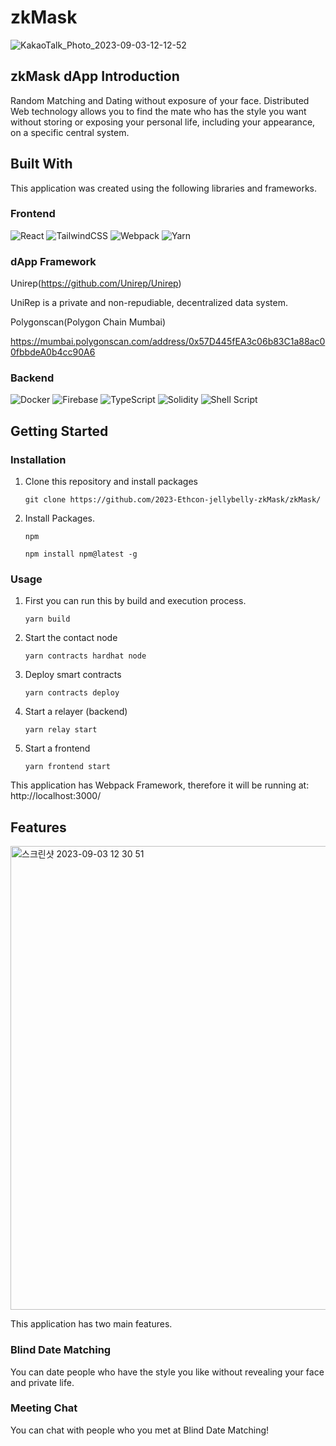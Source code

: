 # zkMask

![KakaoTalk_Photo_2023-09-03-12-12-52](https://github.com/2023-Ethcon-jellybelly-zkMask/zkMask/assets/62194473/a571ddb2-8940-4670-b2d7-a4e761ba477f)

## zkMask dApp Introduction
Random Matching and Dating without exposure of your face. Distributed Web technology allows you to find the mate who has the style you want without storing or exposing your personal life, including your appearance, on a specific central system.

## Built With

This application was created using the following libraries and frameworks. 

### Frontend

![React](https://img.shields.io/badge/react-%2320232a.svg?style=for-the-badge&logo=react&logoColor=%2361DAFB)
![TailwindCSS](https://img.shields.io/badge/tailwindcss-%2338B2AC.svg?style=for-the-badge&logo=tailwind-css&logoColor=white)
![Webpack](https://img.shields.io/badge/webpack-%238DD6F9.svg?style=for-the-badge&logo=webpack&logoColor=black)
![Yarn](https://img.shields.io/badge/yarn-%232C8EBB.svg?style=for-the-badge&logo=yarn&logoColor=white)

### dApp Framework

Unirep(https://github.com/Unirep/Unirep)

UniRep is a private and non-repudiable, decentralized data system.


Polygonscan(Polygon Chain Mumbai)

https://mumbai.polygonscan.com/address/0x57D445fEA3c06b83C1a88ac00fbbdeA0b4cc90A6

### Backend

![Docker](https://img.shields.io/badge/docker-%230db7ed.svg?style=for-the-badge&logo=docker&logoColor=white)
![Firebase](https://img.shields.io/badge/Firebase-039BE5?style=for-the-badge&logo=Firebase&logoColor=white)
![TypeScript](https://img.shields.io/badge/typescript-%23007ACC.svg?style=for-the-badge&logo=typescript&logoColor=white)
![Solidity](https://img.shields.io/badge/Solidity-%23363636.svg?style=for-the-badge&logo=solidity&logoColor=white)
![Shell Script](https://img.shields.io/badge/shell_script-%23121011.svg?style=for-the-badge&logo=gnu-bash&logoColor=white)

## Getting Started

### Installation

1. Clone this repository and install packages
   ```
   git clone https://github.com/2023-Ethcon-jellybelly-zkMask/zkMask/
   ```
2. Install Packages.
   ```
   npm
   ```
   ```
   npm install npm@latest -g
   ```

### Usage

1. First you can run this by build and execution process.
   ```
   yarn build
   ```
2. Start the contact node
   ```
   yarn contracts hardhat node
   ```
3. Deploy smart contracts
   ```
   yarn contracts deploy
   ```
4. Start a relayer (backend)
   ```
   yarn relay start
   ```
5. Start a frontend
   ```
   yarn frontend start
   ```

This application has Webpack Framework, therefore it will be running at: http://localhost:3000/

## Features

<img width="742" alt="스크린샷 2023-09-03 12 30 51" src="https://github.com/2023-Ethcon-jellybelly-zkMask/zkMask/assets/62194473/ab8f92cf-7058-4d77-8188-7d13596984f0">

This application has two main features.

### Blind Date Matching

You can date people who have the style you like without revealing your face and private life.

### Meeting Chat

You can chat with people who you met at Blind Date Matching!
